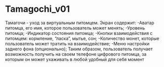 # Tamagochi_v01
Тамагочи - уход за виртуальным питомцем.
Экран содержит:
-Аватар питомца, его имя, которое пользователь может менять;
-Уровень питомца;
-Индикатор состояния питомца;
-Кнопки взаимодействия с питомцем: кормление, “ласка”, мытье, сон;
-Количество монет, которые пользователь может тратить на взаимодействие;
-Меню настройки заднего фона (опционально);
Таким образом, пользователь получает возможность получить на своем телефоне цифрового питомца, за которым он может ухаживать в любой удобный для себя момент
